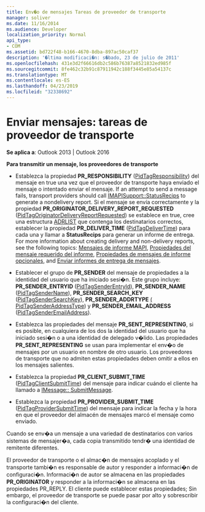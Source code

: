 ```yaml
---
title: Env�o de mensajes Tareas de proveedor de transporte
manager: soliver
ms.date: 11/16/2014
ms.audience: Developer
localization_priority: Normal
api_type:
- COM
ms.assetid: bd722f48-b166-4670-8dba-897ac50caf37
description: '�ltima modificaci�n: s�bado, 23 de julio de 2011'
ms.openlocfilehash: 431e3d2f66616db2c586b76387a8521832ed985f
ms.sourcegitcommit: 8fe462c32b91c87911942c188f3445e85a54137c
ms.translationtype: MT
ms.contentlocale: es-ES
ms.lasthandoff: 04/23/2019
ms.locfileid: "32338692"
---
```

# <a name="sending-messages-transport-provider-tasks"></a>Enviar mensajes: tareas de proveedor de transporte

  
  
**Se aplica a**: Outlook 2013 | Outlook 2016 
  
 **Para transmitir un mensaje, los proveedores de transporte**
  
- Establezca la propiedad **PR_RESPONSIBILITY** ([PidTagResponsibility](pidtagresponsibility-canonical-property.md)) del mensaje en true una vez que el proveedor de transporte haya enviado el mensaje o intentado enviar el mensaje. If an attempt to send a message fails, transport providers should call [IMAPISupport::StatusRecips](imapisupport-statusrecips.md) to generate a nondelivery report. Si el mensaje se envía correctamente y la propiedad **PR_ORIGINATOR_DELIVERY_REPORT_REQUESTED** ([PidTagOriginatorDeliveryReportRequested](pidtagoriginatordeliveryreportrequested-canonical-property.md)) se establece en true, cree una estructura [ADRLIST](adrlist.md) que contenga los destinatarios correctos, establecer la propiedad **PR_DELIVER_TIME** ([PidTagDeliverTime](pidtagdelivertime-canonical-property.md)) para cada una y llamar a **StatusRecips** para generar un informe de entrega. For more information about creating delivery and non-delivery reports, see the following topics: [Mensajes de informe MAPI](mapi-report-messages.md), [Propiedades del mensaje requerido del informe](required-report-message-properties.md), [Propiedades de mensajes de informe opcionales](optional-report-message-properties.md), and [Enviar informes de entrega de mensajes](sending-message-delivery-reports.md).
    
- Establecer el grupo de **PR_SENDER** del mensaje de propiedades a la identidad del usuario que ha iniciado sesi�n. Este grupo incluye: **PR_SENDER_ENTRYID** ([PidTagSenderEntryId](pidtagsenderentryid-canonical-property.md)), **PR_SENDER_NAME** ([PidTagSenderName](pidtagsendername-canonical-property.md)), **PR_SENDER_SEARCH_KEY** ([PidTagSenderSearchKey](pidtagsendersearchkey-canonical-property.md)), **PR_SENDER_ADDRTYPE** [ ( PidTagSenderAddressType](pidtagsenderaddresstype-canonical-property.md)) y **PR_SENDER_EMAIL_ADDRESS** ([PidTagSenderEmailAddress](pidtagsenderemailaddress-canonical-property.md)).
    
- Establezca las propiedades del mensaje **PR_SENT_REPRESENTING**, si es posible, en cualquiera de los dos la identidad del usuario que ha iniciado sesi�n o a una identidad de delegado v�lido. Las propiedades **PR_SENT_REPRESENTING** se usan para implementar el env�o de mensajes por un usuario en nombre de otro usuario. Los proveedores de transporte que no admiten estas propiedades deben omitir a ellos en los mensajes salientes. 
    
- Establezca la propiedad **PR_CLIENT_SUBMIT_TIME** ([PidTagClientSubmitTime](pidtagclientsubmittime-canonical-property.md)) del mensaje para indicar cuándo el cliente ha llamado a [IMessage:: SubmitMessage](imessage-submitmessage.md).
    
- Establezca la propiedad **PR_PROVIDER_SUBMIT_TIME** ([PidTagProviderSubmitTime](pidtagprovidersubmittime-canonical-property.md)) del mensaje para indicar la fecha y la hora en que el proveedor del almacén de mensajes marcó el mensaje como enviado. 
    
Cuando se env�a un mensaje a una variedad de destinatarios con varios sistemas de mensajer�a, cada copia transmitido tendr� una identidad de remitente diferentes. 
  
El proveedor de transporte o el almac�n de mensajes acoplado y el transporte tambi�n es responsable de autor y responder a informaci�n de configuraci�n. Informaci�n de autor se almacena en las propiedades **PR_ORIGINATOR** y responder a la informaci�n se almacena en las propiedades PR_REPLY. El cliente puede establecer estas propiedades; Sin embargo, el proveedor de transporte se puede pasar por alto y sobrescribir la configuraci�n del cliente. 
  

